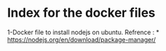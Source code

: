 # Index for the docker files

1-Docker file to install nodejs on ubuntu.
      Refrence :
          * https://nodejs.org/en/download/package-manager/

